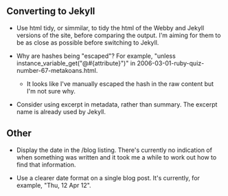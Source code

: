 ## Converting to Jekyll

* Use html tidy, or simmilar, to tidy the html of the Webby and Jekyll versions of the site, before comparing the output. I'm aiming for them to be as close as possible before switching to Jekyll.

* Why are hashes being "escaped"? For example, "unless instance_variable_get("@\#{attribute}")" in 2006-03-01-ruby-quiz-number-67-metakoans.html.
  * It looks like I've manually escaped the hash in the raw content but I'm not sure why.

* Consider using excerpt in metadata, rather than summary. The excerpt name is already used by Jekyll.

## Other

* Display the date in the /blog listing. There's currently no indication of when something was written and it took me a while to work out how to find that information.

* Use a clearer date format on a single blog post. It's currently, for example, "Thu, 12 Apr 12".
